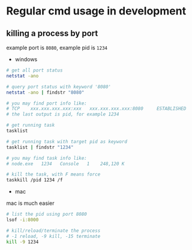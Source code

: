 # Regular cmd usage in development

## killing a process by port

example port is `8080`, example pid is `1234`

- windows

```sh
# get all port status
netstat -ano

# query port status with keyword '8080'
netstat -ano | findstr "8080"

# you may find port info like:
# TCP    xxx.xxx.xxx.xxx:xxx   xxx.xxx.xxx.xxx:8080     ESTABLISHED     1234
# the last output is pid, for example 1234

# get running task
tasklist

# get running task with target pid as keyword
tasklist | findstr "1234"

# you may find task info like:
# node.exe   1234   Console   1    248,120 K

# kill the task, with F means force
taskkill /pid 1234 /f
```

- mac

mac is much easier

```sh
# list the pid using port 8080
lsof -i:8000

# kill/reload/terminate the process
# -1 reload, -9 kill, -15 terminate
kill -9 1234
```
